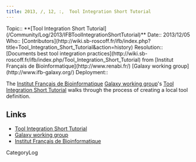 ```yaml
---
title: 2013, /, 12, :,  Tool Integration Short Tutorial
---
```





<div class='logbox'>
 Topic:: **[Tool Integration Short Tutorial](/Community/Log/2013/IFBToolIntegrationShortTutorial)**
 Date:: 2013/12/05
 Who:: [Contributors](http://wiki.sb-roscoff.fr/ifb/index.php?title=Tool_Integration_Short_Tutorial&action=history)
 Resolution:: [Documents best tool integration practices](http://wiki.sb-roscoff.fr/ifb/index.php/Tool_Integration_Short_Tutorial) from [Institut Français de Bioinformatique](http://www.renabi.fr/) [Galaxy working group](http://www.ifb-galaxy.org/)
 Deployment::
</div>

The [Institut Français de Bioinformatique](http://www.renabi.fr/) [Galaxy working group](http://www.ifb-galaxy.org/)'s [Tool Integration Short Tutorial](http://wiki.sb-roscoff.fr/ifb/index.php/Tool_Integration_Short_Tutorial) walks through the process of creating a local tool definition.

## Links

* [Tool Integration Short Tutorial](http://wiki.sb-roscoff.fr/ifb/index.php/Tool_Integration_Short_Tutorial) 
* [Galaxy working group](http://www.ifb-galaxy.org/)
* [Institut Français de Bioinformatique](http://www.renabi.fr/) 

CategoryLog
